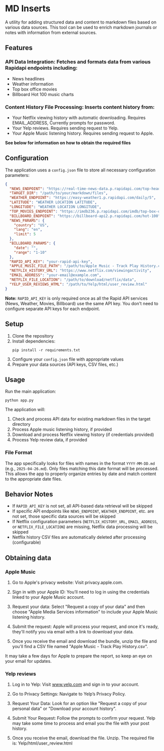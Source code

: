 # MD Inserts

A utility for adding structured data and content to markdown files based on various data sources. This tool can be used to enrich markdown journals or notes with information from external sources.

## Features

### API Data Integration: Fetches and formats data from various Rapidapi endpoints including:

- News headlines
- Weather information
- Top box office movies
- Billboard Hot 100 music charts

### Content History File Processing: Inserts content history from:

- Your Netflix viewing history with automatic downloading. Requires EMAIL_ADDRESS, Currently prompts for password.
- Your Yelp reviews. Requires sending request to Yelp.
- Your Apple Music listening history. Requires sending request to Apple.

**See below for information on how to obtain the required files**

## Configuration

The application uses a `config.json` file to store all necessary configuration parameters:

```json
{
  "NEWS_ENDPOINT": "https://real-time-news-data.p.rapidapi.com/top-headlines",
  "TARGET_DIR": "/path/to/your/markdown/files",
  "WEATHER_ENDPOINT": "https://easy-weather1.p.rapidapi.com/daily/5",
  "LATITUDE": "WEATHER LOCATION LATITUDE",
  "LONGITUDE": "WEATHER LOCATION LONGITUDE",
  "TOP_MOVIES_ENDPOINT": "https://imdb236.p.rapidapi.com/imdb/top-box-office",
  "BILLBOARD_ENDPOINT": "https://billboard-api2.p.rapidapi.com/hot-100",
  "NEWS_PARAMS": {
    "country": "US",
    "lang": "en",
    "limit": 5
  },
  "BILLBOARD_PARAMS": {
    "date": "",
    "range": "1-10"
  },
  "RAPID_API_KEY": "your-rapid-api-key",
  "APPLE_MUSIC_FILE_PATH": "/path/to/Apple Music - Track Play History.csv",
  "NETFLIX_HISTORY_URL": "https://www.netflix.com/viewingactivity",
  "EMAIL_ADDRESS": "your-email@example.com",
  "NETFLIX_FILE_LOCATION": "/path/to/download/netflix/data",
  "YELP_USER_REVIEWS_HTML": "/path/to/Yelp/html/user_review.html"
}
```

**Note:** `RAPID_API_KEY` is only required once as all the Rapid API services (News, Weather, Movies, Billboard) use the same API key. You don't need to configure separate API keys for each endpoint.

## Setup

1. Clone the repository
2. Install dependencies:
   ```
   pip install -r requirements.txt
   ```
3. Configure your `config.json` file with appropriate values
4. Prepare your data sources (API keys, CSV files, etc.)

## Usage

Run the main application:

```
python app.py
```

The application will:

1. Check and process API data for existing markdown files in the target directory
2. Process Apple music listening history, if provided
3. Download and process Netflix viewing history (if credentials provided)
4. Process Yelp review data, if provided

### File Format

The app specifically looks for files with names in the format `YYYY-MM-DD.md` (e.g., `2025-04-26.md`). Only files matching this date format will be processed. This allows the app to properly organize entries by date and match content to the appropriate date files.

## Behavior Notes

- If `RAPID_API_KEY` is not set, all API-based data retrieval will be skipped
- If specific API endpoints like `NEWS_ENDPOINT`, `WEATHER_ENDPOINT`, etc. are not set, those specific data sources will be skipped
- If Netflix configuration parameters (`NETFLIX_HISTORY_URL`, `EMAIL_ADDRESS`, or `NETFLIX_FILE_LOCATION`) are missing, Netflix data processing will be skipped
- Netflix history CSV files are automatically deleted after processing (configurable)

## Obtaining data

### Apple Music

1. Go to Apple's privacy website: Visit privacy.apple.com.

2. Sign in with your Apple ID: You’ll need to log in using the credentials linked to your Apple Music account.

3. Request your data: Select "Request a copy of your data" and then choose "Apple Media Services information" to include your Apple Music listening history.

4. Submit the request: Apple will process your request, and once it's ready, they'll notify you via email with a link to download your data.

5. Once you receive the email and download the bundle, unzip the file and you'll find a CSV file named "Apple Music - Track Play History.csv".

It may take a few days for Apple to prepare the report, so keep an eye on your email for updates.

### Yelp reviews

1. Log in to Yelp: Visit www.yelp.com and sign in to your account.

2. Go to Privacy Settings: Navigate to Yelp’s Privacy Policy.

3. Request Your Data: Look for an option like "Request a copy of your personal data" or "Download your account history".

4. Submit Your Request: Follow the prompts to confirm your request. Yelp may take some time to process and email you the file with your post history.

5. Once you receive the email, download the file. Unzip. The required file is: Yelp/html/user_review.html
